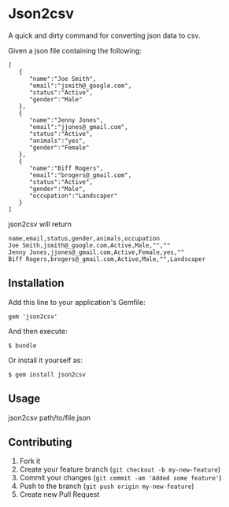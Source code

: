 # Json2csv

A quick and dirty command for converting json data to csv.

Given a json file containing the following:

```
[
   {
      "name":"Joe Smith",
      "email":"jsmith@_google.com",
      "status":"Active",
      "gender":"Male"
   },
   {
      "name":"Jenny Jones",
      "email":"jjones@_gmail.com",
      "status":"Active",
      "animals":"yes",
      "gender":"Female"
   },
   {
      "name":"Biff Rogers",
      "email":"brogers@_gmail.com",
      "status":"Active",
      "gender":"Male",
      "occupation":"Landscaper"
   }
]
```

json2csv will return

```
name,email,status,gender,animals,occupation  
Joe Smith,jsmith@_google.com,Active,Male,"",""  
Jenny Jones,jjones@_gmail.com,Active,Female,yes,""  
Biff Rogers,brogers@_gmail.com,Active,Male,"",Landscaper  
```

## Installation

Add this line to your application's Gemfile:

    gem 'json2csv'

And then execute:

    $ bundle

Or install it yourself as:

    $ gem install json2csv

## Usage

json2csv path/to/file.json

## Contributing

1. Fork it
2. Create your feature branch (`git checkout -b my-new-feature`)
3. Commit your changes (`git commit -am 'Added some feature'`)
4. Push to the branch (`git push origin my-new-feature`)
5. Create new Pull Request
